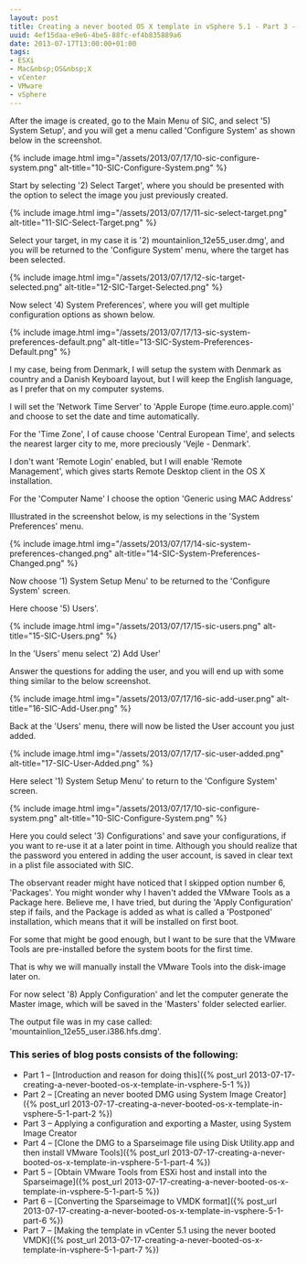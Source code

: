```yaml
---
layout: post
title: Creating a never booted OS X template in vSphere 5.1 - Part 3 - Applying a configuration and exporting a Master, using System Image Creator
uuid: 4ef15daa-e9e6-4be5-88fc-ef4b835889a6
date: 2013-07-17T13:00:00+01:00
tags:
- ESXi
- Mac&nbsp;OS&nbsp;X
- vCenter
- VMware
- vSphere
---
```

After the image is created, go to the Main Menu of SIC, and select '5) System Setup', and you will get a menu called 'Configure System' as shown below in the screenshot<!--break-->.

{% include image.html img="/assets/2013/07/17/10-sic-configure-system.png" alt-title="10-SIC-Configure-System.png" %}

Start by selecting '2) Select Target', where you should be presented with the option to select the image you just previously created.

{% include image.html img="/assets/2013/07/17/11-sic-select-target.png" alt-title="11-SIC-Select-Target.png" %}

Select your target, in my case it is '2) mountainlion_12e55_user.dmg', and you will be returned to the 'Configure System' menu, where the target has been selected.

{% include image.html img="/assets/2013/07/17/12-sic-target-selected.png" alt-title="12-SIC-Target-Selected.png" %}

Now select '4) System Preferences', where you will get multiple configuration options as shown below.

{% include image.html img="/assets/2013/07/17/13-sic-system-preferences-default.png" alt-title="13-SIC-System-Preferences-Default.png" %}

I my case, being from Denmark, I will setup the system with Denmark as country and a Danish Keyboard layout, but I will keep the English language, as I prefer that on my computer systems.

I will set the 'Network Time Server' to 'Apple Europe (time.euro.apple.com)' and choose to set the date and time automatically.

For the 'Time Zone', I of cause choose 'Central European Time', and selects the nearest larger city to me, more preciously 'Vejle - Denmark'.

I don't want 'Remote Login' enabled, but I will enable 'Remote Management', which gives starts Remote Desktop client in the OS X installation.

For the 'Computer Name' I choose the option 'Generic using MAC Address'

Illustrated in the screenshot below, is my selections in the 'System Preferences' menu.

{% include image.html img="/assets/2013/07/17/14-sic-system-preferences-changed.png" alt-title="14-SIC-System-Preferences-Changed.png" %}

Now choose '1) System Setup Menu' to be returned to the 'Configure System' screen.

Here choose '5) Users'.

{% include image.html img="/assets/2013/07/17/15-sic-users.png" alt-title="15-SIC-Users.png" %}

In the 'Users' menu select '2) Add User'

Answer the questions for adding the user, and you will end up with some thing similar to the below screenshot.

{% include image.html img="/assets/2013/07/17/16-sic-add-user.png" alt-title="16-SIC-Add-User.png" %}

Back at the 'Users' menu, there will now be listed the User account you just added.

{% include image.html img="/assets/2013/07/17/17-sic-user-added.png" alt-title="17-SIC-User-Added.png" %}

Here select '1) System Setup Menu' to return to the 'Configure System' screen.

{% include image.html img="/assets/2013/07/17/10-sic-configure-system.png" alt-title="10-SIC-Configure-System.png" %}

Here you could select '3) Configurations' and save your configurations, if you want to re-use it at a later point in time. Although you should realize that the password you entered in adding the user account, is saved in clear text in a plist file associated with SIC.

The observant reader might have noticed that I skipped option number 6, 'Packages'. You might wonder why I haven't added the VMware Tools as a Package here. Believe me, I have tried, but during the 'Apply Configuration' step if fails, and the Package is added as what is called a 'Postponed' installation, which means that it will be installed on first boot.

For some that might be good enough, but I want to be sure that the VMware Tools are pre-installed before the system boots for the first time.

That is why we will manually install the VMware Tools into the disk-image later on.

For now select '8) Apply Configuration' and let the computer generate the Master image, which will be saved in the 'Masters' folder selected earlier.

The output file was in my case called: 'mountainlion_12e55_user.i386.hfs.dmg'.

### This series of blog posts consists of the following:

* Part 1 – [Introduction and reason for doing this]({% post_url 2013-07-17-creating-a-never-booted-os-x-template-in-vsphere-5-1 %})
* Part 2 – [Creating an never booted DMG using System Image Creator]({% post_url 2013-07-17-creating-a-never-booted-os-x-template-in-vsphere-5-1-part-2 %})
* Part 3 – Applying a configuration and exporting a Master, using System Image Creator
* Part 4 – [Clone the DMG to a Sparseimage file using Disk Utility.app and then install VMware Tools]({% post_url 2013-07-17-creating-a-never-booted-os-x-template-in-vsphere-5-1-part-4 %})
* Part 5 – [Obtain VMware Tools from ESXi host and install into the Sparseimage]({% post_url 2013-07-17-creating-a-never-booted-os-x-template-in-vsphere-5-1-part-5 %})
* Part 6 – [Converting the Sparseimage to VMDK format]({% post_url 2013-07-17-creating-a-never-booted-os-x-template-in-vsphere-5-1-part-6 %})
* Part 7 – [Making the template in vCenter 5.1 using the never booted VMDK]({% post_url 2013-07-17-creating-a-never-booted-os-x-template-in-vsphere-5-1-part-7 %})
